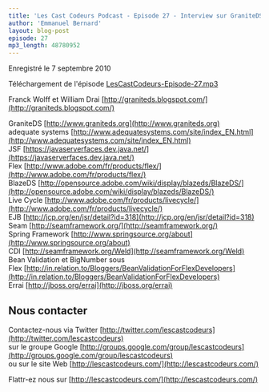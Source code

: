 ```yaml
---
title: 'Les Cast Codeurs Podcast - Episode 27 - Interview sur GraniteDS avec Franck Wolff et William Drai'
author: 'Emmanuel Bernard'
layout: blog-post
episode: 27
mp3_length: 48780952
---
```

Enregistré le 7 septembre 2010

Téléchargement de l'épisode [LesCastCodeurs-Episode-27.mp3](http://traffic.libsyn.com/lescastcodeurs/LesCastCodeurs-Episode-27.mp3)

Franck Wolff et William Drai [http://graniteds.blogspot.com/](http://graniteds.blogspot.com/)

GraniteDS [http://www.graniteds.org](http://www.graniteds.org)  
adequate systems [http://www.adequatesystems.com/site/index_EN.html](http://www.adequatesystems.com/site/index_EN.html)  
JSF [https://javaserverfaces.dev.java.net/](https://javaserverfaces.dev.java.net/)  
Flex [http://www.adobe.com/fr/products/flex/](http://www.adobe.com/fr/products/flex/)  
BlazeDS [http://opensource.adobe.com/wiki/display/blazeds/BlazeDS/](http://opensource.adobe.com/wiki/display/blazeds/BlazeDS/)  
Live Cycle [http://www.adobe.com/fr/products/livecycle/](http://www.adobe.com/fr/products/livecycle/)  
EJB [http://jcp.org/en/jsr/detail?id=318](http://jcp.org/en/jsr/detail?id=318)  
Seam [http://seamframework.org/](http://seamframework.org/)  
Spring Framework [http://www.springsource.org/about](http://www.springsource.org/about)  
CDI [http://seamframework.org/Weld](http://seamframework.org/Weld)  
Bean Validation et BigNumber sous Flex [http://in.relation.to/Bloggers/BeanValidationForFlexDevelopers](http://in.relation.to/Bloggers/BeanValidationForFlexDevelopers)  
Errai [http://jboss.org/errai](http://jboss.org/errai)

## Nous contacter
Contactez-nous via Twitter [http://twitter.com/lescastcodeurs](http://twitter.com/lescastcodeurs)  
sur le groupe Google [http://groups.google.com/group/lescastcodeurs](http://groups.google.com/group/lescastcodeurs)  
ou sur le site Web [http://lescastcodeurs.com/](http://lescastcodeurs.com/)

Flattr-ez nous sur [http://lescastcodeurs.com/](http://lescastcodeurs.com/)
